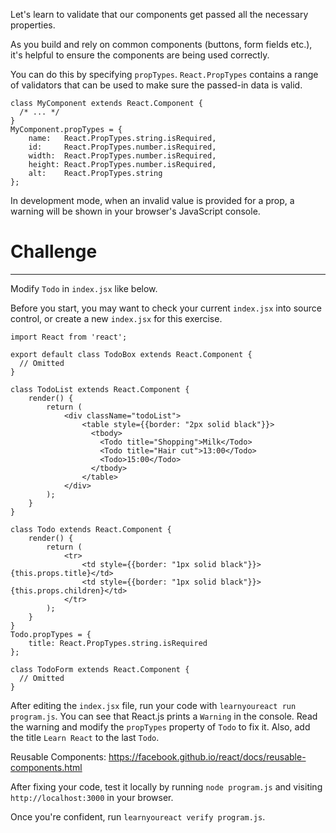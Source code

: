 Let's learn to validate that our components get passed all the necessary properties.

As you build and rely on common components (buttons, form fields etc.), it's
helpful to ensure the components are being used correctly.

You can do this by specifying `propTypes`. `React.PropTypes` contains a range
of validators that can be used to make sure the passed-in data is valid.

```
class MyComponent extends React.Component {
  /* ... */
}
MyComponent.propTypes = {
    name:   React.PropTypes.string.isRequired,
    id:     React.PropTypes.number.isRequired,
    width:  React.PropTypes.number.isRequired,
    height: React.PropTypes.number.isRequired,
    alt:    React.PropTypes.string
};
```

In development mode, when an invalid value is provided for a prop, a warning
will be shown in your browser's JavaScript console.


# Challenge
---

Modify `Todo` in `index.jsx` like below.

Before you start, you may want to check your current `index.jsx` into source
control, or create a new `index.jsx` for this exercise.


```
import React from 'react';

export default class TodoBox extends React.Component {
  // Omitted
}

class TodoList extends React.Component {
    render() {
        return (
            <div className="todoList">
                <table style={{border: "2px solid black"}}>
                  <tbody>
                    <Todo title="Shopping">Milk</Todo>
                    <Todo title="Hair cut">13:00</Todo>
                    <Todo>15:00</Todo>
                  </tbody>
                </table>
            </div>
        );
    }
}

class Todo extends React.Component {
    render() {
        return (
            <tr>
                <td style={{border: "1px solid black"}}>{this.props.title}</td>
                <td style={{border: "1px solid black"}}>{this.props.children}</td>
            </tr>
        );
    }
}
Todo.propTypes = {
    title: React.PropTypes.string.isRequired
};

class TodoForm extends React.Component {
  // Omitted
}
```

After editing the `index.jsx` file, run your code with `learnyoureact run program.js`.
You can see that React.js prints a `Warning` in the console.
Read the warning and modify the `propTypes` property of `Todo` to fix it.
Also, add the title `Learn React` to the last `Todo`.

Reusable Components: https://facebook.github.io/react/docs/reusable-components.html

After fixing your code, test it locally by running `node program.js` and
visiting `http://localhost:3000` in your browser.

Once you're confident, run `learnyoureact verify program.js`.
